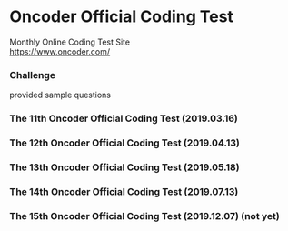 # Oncoder Official Coding Test
Monthly Online Coding Test Site  
https://www.oncoder.com/

### Challenge
provided sample questions

### The 11th Oncoder Official Coding Test (2019.03.16)

### The 12th Oncoder Official Coding Test (2019.04.13)

### The 13th Oncoder Official Coding Test (2019.05.18)

### The 14th Oncoder Official Coding Test (2019.07.13)

### The 15th Oncoder Official Coding Test (2019.12.07) (not yet)
